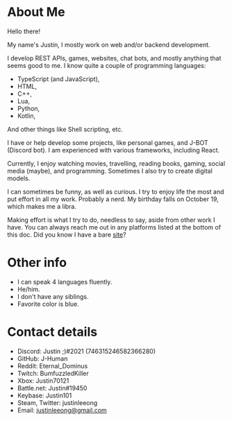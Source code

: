 # About Me

Hello there!

My name's Justin, I mostly work on web and/or backend development.

I develop REST APIs, games, websites, chat bots, and mostly anything that seems good to me. I know quite a couple of programming languages:
* TypeScript (and JavaScript),
* HTML,
* C++,
* Lua,
* Python,
* Kotlin,
 
And other things like Shell scripting, etc. 

I have or help develop some projects, like personal games, and J-BOT (Discord bot). I am experienced with various frameworks, including React.

Currently, I enjoy watching movies, travelling, reading books, gaming, social media (maybe), and programming. Sometimes I also try to create digital models.

I can sometimes be funny, as well as curious. I try to enjoy life the most and put effort in all my work. Probably a nerd. My birthday falls on October 19, which makes me a libra.

Making effort is what I try to do, needless to say, aside from other work I have. You can always reach me out in any platforms listed at the bottom of this doc. Did you know I have a bare [site](https://J-Human.github.io)?

# Other info

* I can speak 4 languages fluently. 
* He/him.
* I don't have any siblings.
* Favorite color is blue.

# Contact details

* Discord: Justin ;)#2021 (746315246582366280)
* GitHub: J-Human
* Reddit: Eternal_Dominus
* Twitch: BumfuzzledKiller
* Xbox: Justin70121
* Battle.net: Justin#19450
* Keybase: Justin101
* Steam, Twitter: justinleeong
* Email: justinleeong@gmail.com
